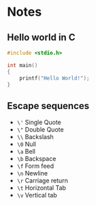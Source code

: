 # Notes

## Hello world in C

```c
#include <stdio.h>

int main()
{
    printf("Hello World!");
}
```

## Escape sequences

- `\'` Single Quote
- `\"` Double Quote
- `\\` Backslash
- `\0` Null
- `\a` Bell
- `\b` Backspace
- `\f` Form feed
- `\n` Newline
- `\r` Carriage return
- `\t` Horizontal Tab
- `\v` Vertical tab